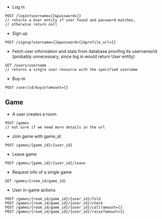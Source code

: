 - Log in

```
POST /login?username={}&password={}
// returns a User entity if user found and password matches,
// otherwise return null
```

- Sign up

```
POST /signup?username={}&password={}&profile_url={}
```

- Fetch user information and stats from database provifng its username/id (probably unnecessary, since log in would return User entity)

```
GET /users/username 
// returns a single user resource with the specified username
```

- Buy-in

```
POST /user/id/buyin?amount={}
```

## Game

- A user creates a room

```
POST /games
// not sure if we need more details in the url
```

- Join game with game_id

```
POST /games/{game_id}/{user_id}
```

- Leave game

```
POST /games/{game_id}/{user_id}/leave
```

- Request info of a single game

```
GET /games/{room_id/game_id}
```

- User in-game actions

```
POST /games/{room_id/game_id}/{user_id}/fold
POST /games/{room_id/game_id}/{user_id}/check
POST /games/{room_id/game_id}/{user_id}/call?amount={}
POST /games/{room_id/game_id}/{user_id}/raise?amount={}
```
